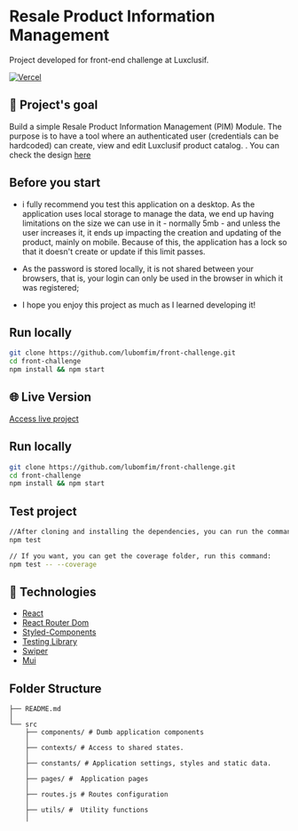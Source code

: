 # Resale Product Information Management

Project developed for front-end challenge at Luxclusif.

[![Vercel](https://vercelbadge.vercel.app/api/lubomfim/front-challenge)](https://luxclusif.vercel.app/)

## 🎯 Project's goal

Build a simple Resale Product Information Management (PIM) Module. The purpose is to have a tool where an authenticated user (credentials can be hardcoded) can create, view and edit Luxclusif product catalog.
. You can check the design [here](https://xd.adobe.com/view/61dbec2c-0235-4a87-9fbb-87db24ebb0b2-3488/?fullscreen)

## Before you start

- i fully recommend you test this application on a desktop. As the application uses local storage to manage the data, we end up having limitations on the size we can use in it - normally 5mb - and unless the user increases it, it ends up impacting the creation and updating of the product, mainly on mobile. Because of this, the application has a lock so that it doesn't create or update if this limit passes.

- As the password is stored locally, it is not shared between your browsers, that is, your login can only be used in the browser in which it was registered;

- I hope you enjoy this project as much as I learned developing it!

## Run locally

```sh
git clone https://github.com/lubomfim/front-challenge.git
cd front-challenge
npm install && npm start
```
## 🌐 Live Version

[Access live project](https://luxclusif.vercel.app/)

## Run locally

```sh
git clone https://github.com/lubomfim/front-challenge.git
cd front-challenge
npm install && npm start
```

## Test project

```sh
//After cloning and installing the dependencies, you can run the command:
npm test

// If you want, you can get the coverage folder, run this command:
npm test -- --coverage
```
## 🚀 Technologies

- [React](https://pt-br.reactjs.org/)
- [React Router Dom](https://reactrouter.com/web/guides/quick-start)
- [Styled-Components](https://styled-components.com/)
- [Testing Library](https://testing-library.com/)
- [Swiper](https://swiperjs.com/)
- [Mui](https://mui.com/pt/)

## Folder Structure

```
├── README.md
│
└── src
    ├── components/ # Dumb application components
    │
    ├── contexts/ # Access to shared states.
    │
    ├── constants/ # Application settings, styles and static data.
    │
    ├── pages/ #  Application pages
    │
    ├── routes.js # Routes configuration
    │
    ├── utils/ #  Utility functions
    │
```
